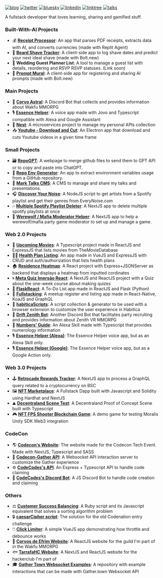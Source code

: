 [![blog](https://img.shields.io/badge/-blog-blueviolet)](https://markkop.dev/)
[![twitter](https://img.shields.io/badge/-twitter-1DA1F2)](https://twitter.com/heyMarkKop)
[![bluesky](https://img.shields.io/badge/-bluesky-3C8DFF)](https://bsky.app/profile/markkop.dev)
[![linkedin](https://img.shields.io/badge/-linkedin-0A66C2)](https://www.linkedin.com/in/marcelo-kopmann)
[![linktree](https://img.shields.io/badge/-linktree-2F8F4C)](https://linktree.markkop.dev/)
[![talks](https://img.shields.io/badge/-talks-yellow)](https://talks.markkop.dev/)

A fullstack developer that loves learning, sharing and gamified stuff. 

### Built-With-AI Projects

- 💰 **[Receipt Processor](https://stipend-claim-helper-markkop.replit.app/)**: An app that parses PDF receipts, extracts data with AI, and converts currencies (made with Replit Agent)
- 🧔 **[Beard Shave Tracker](https://beard-shave-tracker.netlify.app/)**: A client-side app to log shave dates and predict your next ideal shave (made with Bolt.new)
- 💍 **Wedding Guest Planner List**: A tool to manage a guest list with details, reordering and RSVP RSVP statuses. (Link soon)
- 🎨 **[Prompt Mural](https://promptmural.xyz/)**: A client-side app for registering and sharing AI prompts (made with Bolt.new)

### Main Projects

- 🌙 **[Corvo Astral](https://github.com/Markkop/corvo-astral)**: A Discord Bot that collects and provides information about Wakfu MMORPG
- 🎙️ **[Essence Helper](https://github.com/Markkop/essence-helper-jovo)**: A voice app made with Jovo and Typescript compatible with Alexa and Google Assistant
- 🌳 **[Nest](https://github.com/Markkop/nest)**: A microservices project to manage my personal APIs collection
- 📥 **[Youtube - Download and Cut](https://github.com/Markkop/yt-dlandcut)**: An Electron app that download and cuts Youtube videos in a given time frame

### Small Projects

- 🗃️ **[RepoGPT](https://github.com/Markkop/RepoGPT)**: A webpage to merge github files to send them to GPT API or to copy and paste into ChatGPT.
- 📂 **[Repo Env Generator](https://github.com/Markkop/RepoEnvGenerator)**: An app to extract environment variables usage from a GitHub repository.
- 📜 **[Mark Talks CMS](https://github.com/Markkop/mark-talks)**: A CMS to manage and share my talks and presentations.
- 🎧 **[Discover Your Noise](https://github.com/Markkop/discover-your-noise)**: A NodeJS script to get artists from a Spotify playlist and get their genres from EveryNoise.com
- 🎶 **[Multiple Spotify Playlist Deleter](https://github.com/Markkop/Multiple-Playlist-deleter)**: A NextJS app to delete multiple spotify playlists at once
- 🐺 **[Werewolf / Mafia Moderator Helper](https://github.com/Markkop/werewolf-moderator-helper)**: A NextJS app to help a werewolf/mafia party game moderator to set up and manage a game.

### Web 2.0 Projects

- 🎥 **[Upcoming Movies](https://github.com/Markkop/upcoming-movies)**: A Typescript project made in ReactJS and ExpressJS that lists movies from TheMovieDatabase
- 👩‍⚕️ **[Health Plan Listing](https://github.com/Markkop/health-plan-listing)**: An app made in VueJS and ExpressJS with CRUD and auth/authorization that lists health plans
- 🏠 **[Residence Heatmap](https://github.com/Markkop/residence-heatmap)**: A React project with Express+JSONServer as backend that displays a heatmap from inputted cordinates
- 🌀 **[Meta Quiz Imersão React](https://github.com/Markkop/meta-quiz-imersao-react)**: A NextJS and ReactJS project with a Quiz about the one-week course about making quizes
- 📅 **[FlaskReact](https://github.com/Markkop/FlaskReact)**: A To-Do List app made in ReactJS and Flask (Python)
- 🚀 **[Fullstacking](https://github.com/Markkop/fullstacking)**: A meetup register and listing app made in React-Native, KoaJS and GraphQL
- 📁 **[habiticaScripts](https://github.com/Markkop/habiticaScripts)**: A script collection & generator to be used with a browser extension to customize the user experience in Habitica
- 🤖 **[Drift Zenith Bot](https://github.com/Markkop/drift-bot)**: Another Discord Bot that facilitates party recruiting and provides information about Zenith VR MMORPG
- 🔮 **[Numbers' Guide](https://github.com/Markkop/numbers-guide/blob/master/README.md)**: An Alexa Skill made with Typescript that provides numerology information
- 🎙️ **[Essence Helper (Alexa)](https://github.com/Markkop/essence-helper-alexa-skill)**: The Essence Helper voice app, but as an Alexa Skill only.
- 🎙️ **[Essence Helper (Google)](https://github.com/Markkop/essence-helper-google-action)**: The Essence Helper voice app, but as a Google Action only.

### Web 3.0 Projects

- 🕹️ **[Retrocade Rewards Tracker](https://github.com/Markkop/retrocade-earnings-checker)**: A NextJS app to process a GraphQL query related to a cryptocurrency on BSC
- 🖼️ **[NFT Marketplace](https://github.com/Markkop/nft-marketplace)**: A Fullstack Dapp built with Javascript and Solidity using Hardhat and NextJS
- ⛰️ **[Decentraland Scene Test](https://github.com/Markkop/decentraland-scene-test)**: A Decentraland Proof of Concept Scene built with Typescript
- 🎮 **[NFT FPS Shooter Blockchain Game](https://github.com/Markkop/unity-web3-spaceFPS)**: A demo game for testing Moralis Unity SDK Web3 integration

### CodeCon

- 🌎 **[Codecon's Website](https://github.com/codecon-dev/site/)**: The website made for the Codecon Tech Event. Made with NextJS, Typescript and SASS
- 📡 **[Codecon-Gather API](https://github.com/codecon-dev/codecon-gather-api)**: A Websocket API interaction server to customize the Gather experience
- ⚙️ **[CodeCodes's API](https://github.com/codecon-dev/codecodes-api)**: An Express + Typescript API to handle code claiming
- 🧠 **[CodeCodes's Discord Bot](https://github.com/codecon-dev/codecon-codes)**: A JS Discord Bot to handle code creation and claiming

### Others

- ⚖️ **[Customer Success Balancing](https://github.com/Markkop/cs-balancer)**: A Ruby script and its Javascript equivalent that solves a sorting algorithm problem
- 🔒 **[caesarCipher script](https://github.com/Markkop/caesarCipher)**: The solution for the old Codenation entry challenge
- 🖱️ **[Click Limiter](https://github.com/Markkop/click-limiter)**: A simple VueJS app demonstrating how throttle and debounce works
- 🦜 **[Corvos de Efrim Website](https://github.com/Markkop/corvos-de-efrim-website)**: A ReactJS website for the guild I'm part of in the Wakfu MMORPG
- 🐟 **[TarrafaHC Website](https://github.com/tarrafahc/tarrafahc.github.io)**: A NextJS and ReactJS website for the hackerclub I'm part of
- 🎓 **[Gather Town Websocket Examples](https://github.com/Markkop/gather-town-websocket-examples)**: A repository with example interactions that can be made with Gather.town Websocket API
